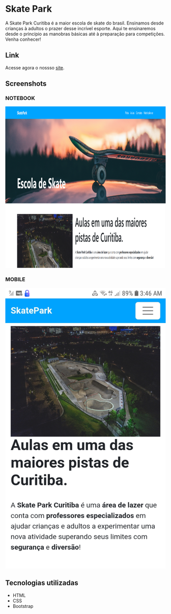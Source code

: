 # Skate Park

A Skate Park Curitiba é a maior escola de skate do brasil. Ensinamos desde crianças à adultos o prazer desse incrível esporte. Aqui te ensinaremos desde o princípio as manobras básicas até à preparação para competições. Venha conhecer!

## Link

Acesse agora o nossso [site](https://skatepark-phi.vercel.app/).

## Screenshots

### NOTEBOOK

<img src="./assets/print1.png" width="1500" height="506" />

### MOBILE

<img src="./assets/print3.jpg" width="520" height="880" />

## Tecnologias utilizadas

- HTML
- CSS
- Bootstrap
